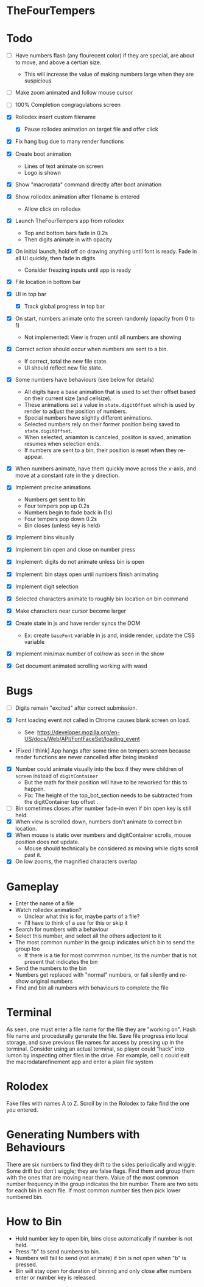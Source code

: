 # TheFourTempers

# Todo

- [ ] Have numbers flash (any flourecent color) if they are special, are about to move, and above a certian size.
    - This will increase the value of making numbers large when they are suspicious
- [ ] Make zoom animated and follow mouse cursor
- [ ] 100% Completion congragulations screen

- [x] Rollodex insert custom filename
    - [x] Pause rollodex animation on target file and offer click
- [x] Fix hang bug due to many render functions
- [x] Create boot animation
    - Lines of text animate on screen
    - Logo is shown
- [x] Show "macrodata" command directly after boot animation
- [x] Show rollodex animation after filename is entered
    - Allow click on rollodex
- [x] Launch TheFourTempers app from rollodex
    - Top and bottom bars fade in 0.2s
    - Then digits animate in with opacity
- [x] On initial launch, hold off on drawing anything until font is ready. Fade in all UI quickly, then fade in digits.
    - Consider freazing inputs until app is ready
- [x] File location in bottom bar
- [x] UI in top bar
    - [x] Track global progress in top bar
- [x] On start, numbers animate onto the screen randomly (opacity from 0 to 1)
    - Not implemented: View is frozen until all numbers are showing 
- [x] Correct action should occur when numbers are sent to a bin.
    - If correct, total the new file state.
    - UI should reflect new file state.
- [x] Some numbers have behaviours (see below for details)
    - All digits have a base animation that is used to set their offset based on their current size (and cellsize).
    - These animations set a value in `state.digitOffset` which is used by render to adjust the position of numbers.
    - Special numbers have slightly different animations.
    - Selected numbers rely on their former position being saved to `state.digitOffset`.
    - When selected, aniamton is canceled, posiiton is saved, animation resumes when selection ends.
    - If numbers are sent to a bin, their position is reset when they re-appear.
- [x] When numbers animate, have them quickly move across the x-axis, and move at a constant rate in the y direction.
- [x] Implement precise animations
    - Numbers get sent to bin
    - Four tempers pop up 0.2s
    - Numbers begin to fade back in (1s)
    - Four tempers pop down 0.2s
    - Bin closes (unless key is held)
- [x] Implement bins visually
- [x] Implement bin open and close on number press
- [x] Implement: digits do not animate unless bin is open
- [x] Implement: bin stays open until numbers finish animating
- [x] Implement digit selection
- [x] Selected characters animate to roughly bin location on bin command
- [x] Make characters near cursor become larger
- [x] Create state in js and have render syncs the DOM
    - Ex: create `baseFont` variable in js and, inside render, update the CSS variable
- [x] Implement min/max number of col/row as seen in the show
- [x] Get document animated scrolling working with wasd

# Bugs

- [ ] Digits remain "excited" after correct submission.

- [x] Font loading event not called in Chrome causes blank screen on load. 
    - See: https://developer.mozilla.org/en-US/docs/Web/API/FontFaceSet/loading_event 
- [Fixed I think] App hangs after some time on tempers screen because render functions are never cancelled after being invoked
- [x] Number could animate visually into the box if they were children of `screen` instead of `digitContainer`
    - But the math for their position will have to be reworked for this to happen.
    - Fix: The height of the top_bot_section needs to be subtracted from the digitContainer top offset .
- [ ] Bin sometimes closes after number fade-in even if bin open key is still held.
- [x] When view is scrolled down, numbers don't animate to correct bin location.
- [x] When mouse is static over numbers and digitContainer scrolls, mouse position does not update.
    - Mouse should technically be considered as moving while digits scroll past it.
- [x] On low zooms, the magnified characters overlap

# Gameplay

- Enter the name of a file
- Watch rolledex animation?
    - Unclear what this is for, maybe parts of a file?
    - I'll have to think of a use for this or skip it
- Search for numbers with a behaviour
- Select this number, and select all the others adjectent to it
- The most common number in the group indicates which bin to send the group too
    - If there is a tie for most commmon number, its the number that is not present that indicates the bin
- Send the numbers to the bin
- Numbers get replaced with "normal" numbers, or fail silently and re-show original numbers
- Find and bin all numbers with behaviours to complete the file

# Terminal

As seen, one must enter a file name for the file they are "working on". Hash file name and procedurally generate the file.
Save file progress into local storage, and save previous file names for access by pressing up in the terminal.
Consider using an actual terminal, so player could “hack” into lumon by inspecting other files in the drive. 
For example, cell c could exit the macrodatarefinement app and enter a plain file system  

# Rolodex

Fake files with names A to Z. Scroll by in the Rolodex to fake find the one you entered.

# Generating Numbers with Behaviours

There are six numbers to find they drift to the sides periodically and wiggle. Some drift but don’t wiggle; they are false flags. Find them and group them with the ones that are moving near them. 
Value of the most common number frequency in the group indicates the bin number. There are two sets for each bin in each file. If most common number ties then pick lower numbered bin.

# How to Bin

- Hold number key to open bin, bins close automatically if number is not held.
- Press "b" to send numbers to bin.
- Numbers will fail to send (not animate) if bin is not open when "b" is pressed.
- Bin will stay open for duration of binning and only close after numbers enter or number key is released.
